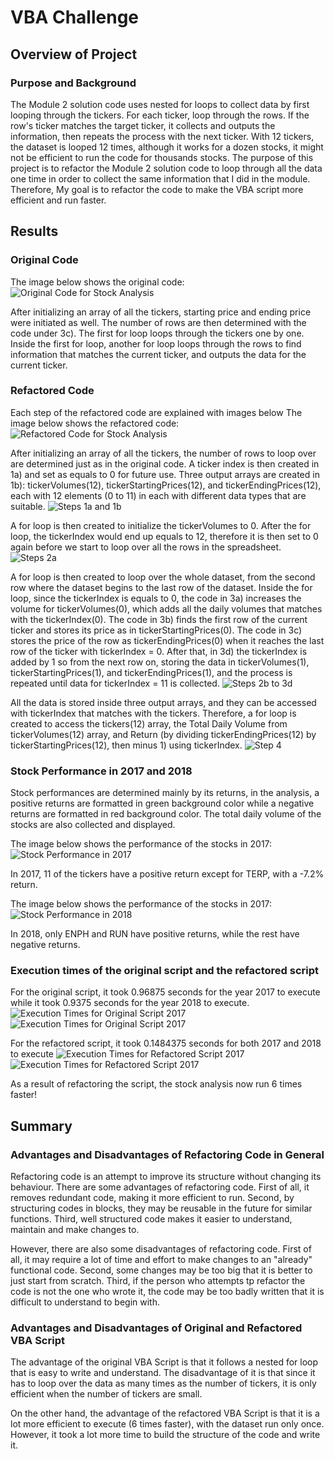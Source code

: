 # VBA Challenge

## Overview of Project

### Purpose and Background
The Module 2 solution code uses nested for loops to collect data by first looping through the tickers. For each ticker, loop through the rows. If the row's ticker matches the target ticker, it collects and outputs the information, then repeats the process with the next ticker. With 12 tickers, the dataset is looped 12 times, although it works for a dozen stocks, it might not be efficient to run the code for thousands stocks. The purpose of this project is to refactor the Module 2 solution code to loop through all the data one time in order to collect the same information that I did in the module. Therefore, My goal is to refactor the code to make the VBA script more efficient and run faster. 

## Results

### Original Code
The image below shows the original code:
![Original Code for Stock Analysis](Other_Screenshots\Stock_Analysis_Original_Code.PNG)

After initializing an array of all the tickers, starting price and ending price were initiated as well. The number of rows are then determined with the code under 3c). The first for loop loops through the tickers one by one. Inside the first for loop, another for loop loops through the rows to find information that matches the current ticker, and outputs the data for the current ticker.

### Refactored Code
Each step of the refactored code are explained with images below
The image below shows the refactored code:
![Refactored Code for Stock Analysis](Other_Screenshots\Stock_Analysis_Refactored_Code.PNG)

After initializing an array of all the tickers, the number of rows to loop over are determined just as in the original code. A ticker index is then created in 1a) and set as equals to 0 for future use. Three output arrays are created in 1b): tickerVolumes(12), tickerStartingPrices(12), and tickerEndingPrices(12), each with 12 elements (0 to 11) in each with different data types that are suitable.
![Steps 1a and 1b](Other_Screenshots/1a_and_1b.PNG)

A for loop is then created to initialize the tickerVolumes to 0. After the for loop, the tickerIndex would end up equals to 12, therefore it is then set to 0 again before we start to loop over all the rows in the spreadsheet.
![Steps 2a](Other_Screenshots/2a.PNG)

A for loop is then created to loop over the whole dataset, from the second row where the dataset begins to the last row of the dataset. Inside the for loop, since the tickerIndex is equals to 0, the code in 3a) increases the volume for tickerVolumes(0), which adds all the daily volumes that matches with the tickerIndex(0). The code in 3b) finds the first row of the current ticker and stores its price as in tickerStartingPrices(0). The code in 3c) stores the price of the row as tickerEndingPrices(0) when it reaches the last row of the ticker with tickerIndex = 0. After that, in 3d) the tickerIndex is added by 1 so from the next row on, storing the data in tickerVolumes(1), tickerStartingPrices(1), and tickerEndingPrices(1), and the process is repeated until data for tickerIndex = 11 is collected.
![Steps 2b to 3d](Other_Screenshots/2b_to_3d.PNG)

All the data is stored inside three output arrays, and they can be accessed with tickerIndex that matches with the tickers. Therefore, a for loop is created to access the tickers(12) array, the Total Daily Volume from tickerVolumes(12) array, and Return (by dividing tickerEndingPrices(12) by tickerStartingPrices(12), then minus 1) using tickerIndex.
![Step 4](Other_Screenshots/4.PNG)

### Stock Performance in 2017 and 2018
Stock performances are determined mainly by its returns, in the analysis, a positive returns are formatted in green background color while a negative returns are formatted in red background color. The total daily volume of the stocks are also collected and displayed.

The image below shows the performance of the stocks in 2017:
![Stock Performance in 2017](Other_Screenshots/2017_Results.PNG)

In 2017, 11 of the tickers have a positive return except for TERP, with a -7.2% return.

The image below shows the performance of the stocks in 2017:
![Stock Performance in 2018](Other_Screenshots/2018_Results.PNG)

In 2018, only ENPH and RUN have positive returns, while the rest have negative returns.

### Execution times of the original script and the refactored script
For the original script, it took 0.96875 seconds for the year 2017 to execute while it took 0.9375 seconds for the year 2018 to execute.
![Execution Times for Original Script 2017](Other_Screenshots/All_Stocks_Analysis_2017.PNG)
![Execution Times for Original Script 2017](Other_Screenshots/All_Stocks_Analysis_2018.PNG)

For the refactored script, it took 0.1484375 seconds for both 2017 and 2018 to execute
![Execution Times for Refactored Script 2017](Resources/VBA_Challenge_2017.PNG)
![Execution Times for Refactored Script 2017](Resources/VBA_Challenge_2017.PNG)

As a result of refactoring the script, the stock analysis now run 6 times faster!

## Summary

### Advantages and Disadvantages of Refactoring Code in General
Refactoring code is an attempt to improve its structure without changing its behaviour. There are some advantages of refactoring code. First of all, it removes redundant code, making it more efficient to run. Second, by structuring codes in blocks, they may be reusable in the future for similar functions. Third, well structured code makes it easier to understand, maintain and make changes to.

However, there are also some disadvantages of refactoring code. First of all, it may require a lot of time and effort to make changes to an "already" functional code. Second, some changes may be too big that it is better to just start from scratch. Third, if the person who attempts tp refactor the code is not the one who wrote it, the code may be too badly written that it is difficult to understand to begin with. 

### Advantages and Disadvantages of Original and Refactored VBA Script
The advantage of the original VBA Script is that it follows a nested for loop that is easy to write and understand. The disadvantage of it is that since it has to loop over the data as many times as the number of tickers, it is only efficient when the number of tickers are small.

On the other hand, the advantage of the refactored VBA Script is that it is a lot more efficient to execute (6 times faster), with the dataset run only once. However, it took a lot more time to build the structure of the code and write it.